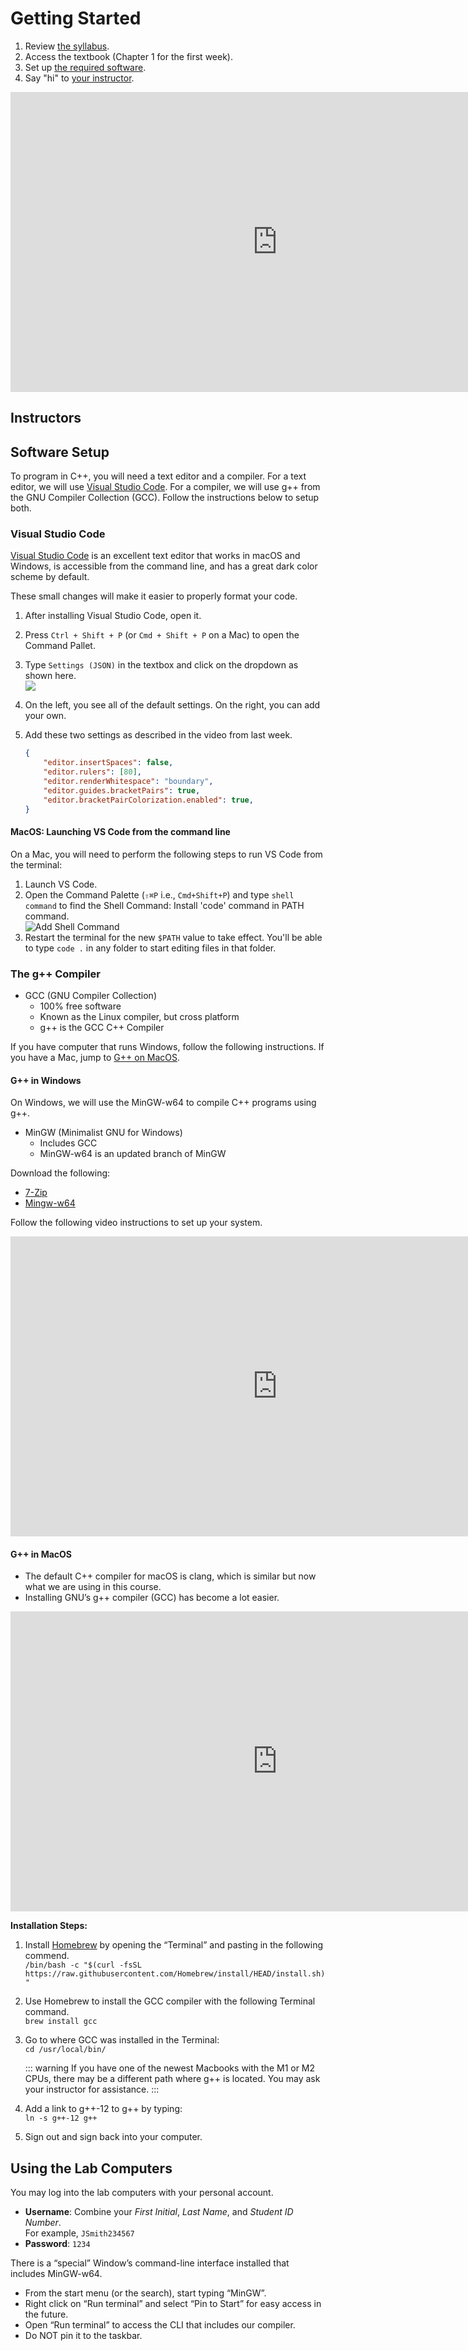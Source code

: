 <script setup>
import { VPTeamMembers } from 'vitepress/theme'

const csuIcon = {
    svg: '<svg version="1.1" width="403.17334" height="386.49332" viewBox="0 0 403.17334 386.49332" xmlns="http://www.w3.org/2000/svg" xmlns:svg="http://www.w3.org/2000/svg"><g transform="matrix(1.3333333,0,0,-1.3333333,0,386.49333)"><g transform="scale(0.1)"><path d="m 1310.49,705.488 c 11.72,-208.027 76.18,-307.648 210.96,-307.648 117.21,0 196.32,79.109 196.32,199.242 0,172.867 -117.21,278.348 -287.14,448.288 -231.48,231.47 -395.56,401.41 -395.56,673.9 0,298.86 225.62,518.61 495.18,518.61 263.69,0 454.14,-190.45 477.59,-512.75 l -310.59,-43.95 c -11.72,178.73 -58.59,257.84 -175.8,257.84 -99.62,0 -169.93,-73.25 -169.93,-190.46 0,-187.52 137.7,-313.5 319.36,-489.3 219.75,-213.89 357.46,-369.178 357.46,-656.319 0,-304.722 -210.95,-515.6715 -495.16,-515.6715 -310.59,0 -512.76,208.0195 -527.41,571.3395 l 304.72,46.879" /><path d="m 176.848,2489.06 v -46.67 h 874.372 v 46.67 H 176.848" /><path d="m 1993.39,2489.06 v -46.67 h 905.74 v 46.67 h -905.74" /><path d="m 1051.22,2489.06 v -46.67 h 942.17 v 46.67 h -942.17" /><path d="M 625.297,90.1992 C 303,90.1992 135.988,286.5 135.988,664.469 V 1725.13 c 0,322.3 184.59,521.53 501.028,521.53 216.175,0 377.034,-109.04 444.954,-302.84 -30.02,-67.02 -46.9,-142.83 -46.9,-224.55 0,-73.83 12.05,-140.14 34.21,-202.17 H 789.379 v 228.53 c 0,143.57 -55.676,213.9 -164.082,213.9 -108.41,0 -164.074,-70.33 -164.074,-213.9 V 591.219 c 0,-143.559 55.664,-216.821 164.074,-216.821 108.406,0 164.082,73.262 164.082,216.821 V 872.5 H 1117.54 V 675.809 l -111.77,-17.2 c 4.48,-110.937 26.44,-207.41 63.63,-287.89 C 996.215,187.352 842.199,90.1992 625.297,90.1992" /><path d="m 1069.4,370.719 c -37.19,80.48 -59.15,176.953 -63.63,287.89 l 111.77,17.2 V 655.68 c 0,-110.469 -16.53,-205.758 -48.14,-284.961 m 48.14,1146.381 h -48.26 c -22.16,62.03 -34.21,128.34 -34.21,202.17 0,81.72 16.88,157.53 46.9,224.55 23.22,-66.25 35.57,-142.39 35.57,-227.48 V 1517.1" /><path d="m 2409.08,90.1992 c -212.6,0 -361.72,88.6208 -436.69,261.4098 35.97,72.61 55.95,157.52 55.95,251.332 0,154.911 -40.07,271.43 -111.49,379.489 v 729.82 l 90.99,12.88 c -8.75,120.15 -40.69,221.96 -90.99,302.43 v 175.15 h 325.23 V 600.012 c 0,-125.992 73.24,-196.313 169.94,-196.313 96.69,0 161.15,70.321 161.15,196.313 V 2202.71 H 2898.4 V 655.68 c 0,-366.25 -178.73,-565.4808 -489.32,-565.4808" /><path d="m 1972.39,351.609 c -36.62,84.379 -55.54,188.84 -55.54,312.86 V 982.43 c 71.42,-108.059 111.49,-224.578 111.49,-379.489 0,-93.812 -19.98,-178.722 -55.95,-251.332 m -55.54,1360.641 v 315.31 c 50.3,-80.47 82.24,-182.28 90.99,-302.43 l -90.99,-12.88" /></g></g></svg>'
}

const members = [
  {
    avatar: 'https://i0.wp.com/www.charlestonsouthern.edu/wp-content/uploads/2019/07/Sean-Hayes.jpg?w=200&ssl=1',
    name: 'Dr. Sean T. Hayes',
    title: 'Professor',
    links: [
      { icon: csuIcon, link: 'https://www.charlestonsouthern.edu/directory/hayes-sean/' },
      { icon: 'github', link: 'https://github.com/orgs/csu-cs/people/DoctorHayes' }
    ]
  },
  {
    avatar: 'https://i0.wp.com/www.charlestonsouthern.edu/wp-content/uploads/2019/07/Julie-Henderson.jpg?w=200&ssl=1',
    name: 'Prof. Julie Henderson',
    title: 'Professor',
    links: [
      { icon: csuIcon, link: 'https://www.charlestonsouthern.edu/directory/henderson-julie/' },
      { icon: 'github', link: 'https://github.com/orgs/csu-cs/people/profJHenderson' }
    ]
  }
]
</script>


Getting Started
===============

1.  Review [the syllabus](/syllabus).
2.  Access the textbook (Chapter 1 for the first week).
3.  Set up [the required software](#software-setup).
4.  Say "hi" to [your instructor](#instructors).

<div class="youtube">
<div><iframe width="853" height="480" src="https://www.youtube-nocookie.com/embed/sDXJVOtynfA?rel=0&amp;showinfo=0" frameborder="0" allow="accelerometer; autoplay; encrypted-media; gyroscope; picture-in-picture" allowfullscreen="allowfullscreen"></iframe></div>
</div>

Instructors
-----------

<VPTeamMembers size="small" :members="members" />

Software Setup
--------------

To program in C++, you will need a text editor and a compiler. For a text editor, we will use [Visual Studio Code](https://code.visualstudio.com/). For a compiler, we will use g++ from the GNU Compiler Collection (GCC). Follow the instructions below to setup both.

### Visual Studio Code

[Visual Studio Code](https://code.visualstudio.com/) is an excellent text editor that works in macOS and Windows, is accessible from the command line, and has a great dark color scheme by default.

These small changes will make it easier to properly format your code.


1.  After installing Visual Studio Code, open it.
2.  Press `Ctrl + Shift + P` (or `Cmd + Shift + P` on a Mac) to open the Command Pallet.
3.  Type `Settings (JSON)` in the textbox and click on the dropdown as shown here.  
    ![](/images/setup/vscode-settings.png)
4.  On the left, you see all of the default settings. On the right, you can add your own.
5.  Add these two settings as described in the video from last week.

	```json
	{
		"editor.insertSpaces": false,
		"editor.rulers": [80],
		"editor.renderWhitespace": "boundary",
		"editor.guides.bracketPairs": true,
		"editor.bracketPairColorization.enabled": true,
	}
	```

#### MacOS: Launching VS Code from the command line

On a Mac, you will need to perform the following steps to run VS Code from the terminal:

1.  Launch VS Code.
2. Open the Command Palette (`⇧⌘P` i.e., `Cmd+Shift+P`) and type `shell command` to find the Shell Command: Install 'code' command in PATH command.  
    ![Add Shell Command](https://code.visualstudio.com/assets/docs/setup/mac/shell-command.png)
3.  Restart the terminal for the new `$PATH` value to take effect. You'll be able to type `code .` in any folder to start editing files in that folder.

### The g++ Compiler

-   GCC (GNU Compiler Collection)
    -   100% free software
    -   Known as the Linux compiler, but cross platform
    -   g++ is the GCC C++ Compiler


If you have computer that runs Windows, follow the following instructions. If you have a Mac, jump to [G++ on MacOS](#g-in-macos).

#### G++ in Windows

On Windows, we will use the MinGW-w64 to compile C++ programs using g++.

-   MinGW (Minimalist GNU for Windows)
    -   Includes GCC
    -   MinGW-w64 is an updated branch of MinGW

Download the following:

-   [7-Zip](https://www.7-zip.org/)
-   [Mingw-w64](https://github.com/brechtsanders/winlibs_mingw/releases/download/12.2.0-14.0.6-10.0.0-ucrt-r2/winlibs-x86_64-posix-seh-gcc-12.2.0-mingw-w64ucrt-10.0.0-r2.7z)

Follow the following video instructions to set up your system.

<div class="youtube">
<div><iframe width="853" height="480" src="https://www.youtube-nocookie.com/embed/UeqAt5Z0iaA?rel=0&amp;showinfo=0" frameborder="0" allow="autoplay; encrypted-media" allowfullscreen="allowfullscreen"></iframe></div>
</div>

#### G++ in MacOS

-   The default C++ compiler for macOS is clang, which is similar but now what we are using in this course.
-   Installing GNU’s g++ compiler (GCC) has become a lot easier.

<div class="youtube">
<div><iframe width="853" height="480" src="https://www.youtube-nocookie.com/embed/0z-fCNNqfEg?rel=0&amp;showinfo=0" frameborder="0" allow="autoplay; encrypted-media" allowfullscreen="allowfullscreen"></iframe></div>
</div>

**Installation Steps:**

1.  Install [Homebrew](https://brew.sh/) by opening the “Terminal” and pasting in the following
    commend.  
    `/bin/bash -c "$(curl -fsSL https://raw.githubusercontent.com/Homebrew/install/HEAD/install.sh)"`

2.  Use Homebrew to install the GCC compiler with the following Terminal
    command.  
    `brew install gcc`

3.  Go to where GCC was installed in the Terminal:  
    `cd /usr/local/bin/`
    
    ::: warning
    If you have one of the newest Macbooks with the M1 or M2 CPUs, there may be a different path where g++ is located. You may ask your instructor for assistance.
    :::

4.  Add a link to g++-12 to g++ by typing:  
    `ln -s g++-12 g++`

5.  Sign out and sign back into your computer.

Using the Lab Computers
-----------------------

You may log into the lab computers with your personal account.

-   **Username**: Combine your *First Initial*, *Last Name*, and *Student ID Number*.  
    For example, `JSmith234567` 
-   **Password**: `1234`

There is a “special” Window’s command-line interface installed that includes MinGW-w64.

-   From the start menu (or the search), start typing “MinGW”.
-   Right click on “Run terminal” and select “Pin to Start” for easy access in
    the future.
-   Open “Run terminal” to access the CLI that includes our compiler.
-   Do NOT pin it to the taskbar.